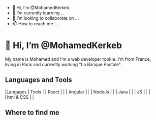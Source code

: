 - 👋 Hi, I’m @MohamedKerkeb 
- 🌱 I’m currently learning ...
- 💞️ I’m looking to collaborate on ...
- 📫 How to reach me ...

<!---
MohamedKerkeb/MohamedKerkeb is a ✨ special ✨ repository because its `README.md` (this file) appears on your GitHub profile.
You can click the Preview link to take a look at your changes.
--->

# 👋 Hi, I’m @MohamedKerkeb 

My name is Mohamed and I'm a web developer rookie. I'm from France, living in Paris and currently working "La Banque Postale".

## Languages and Tools
|Langages | Tools |
| React | |
| Angular | |
| NodeJs | |
| Java | |
| JS | |
| Html & CSS | |


## Where to find me
